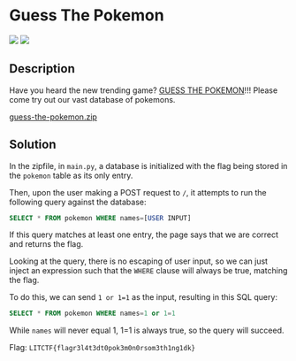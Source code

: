 # Guess The Pokemon
![](https://img.shields.io/badge/category-web-blue)
![](https://img.shields.io/badge/solves-187-orange)

## Description
Have you heard the new trending game? [GUESS THE POKEMON](http://litctf.live:31772/)!!! Please come try out our vast database of pokemons.

[guess-the-pokemon.zip](https://drive.google.com/uc?export=download&id=1_NkoqdEGrYelVcKjVOVOJ0GmlBMxyXUs)

## Solution
In the zipfile, in `main.py`, a database is initialized with the flag being stored in the `pokemon` table as its only entry.

Then, upon the user making a POST request to `/`, it attempts to run the following query against the database:
```sql
SELECT * FROM pokemon WHERE names=[USER INPUT]
```

If this query matches at least one entry, the page says that we are correct and returns the flag.

Looking at the query, there is no escaping of user input, so we can just inject an expression such that the `WHERE` clause will always be true, matching the flag.

To do this, we can send `1 or 1=1` as the input, resulting in this SQL query:
```sql
SELECT * FROM pokemon WHERE names=1 or 1=1
```

While `names` will never equal 1, 1=1 is always true, so the query will succeed.

Flag: `LITCTF{flagr3l4t3dt0pok3m0n0rsom3th1ng1dk}`
